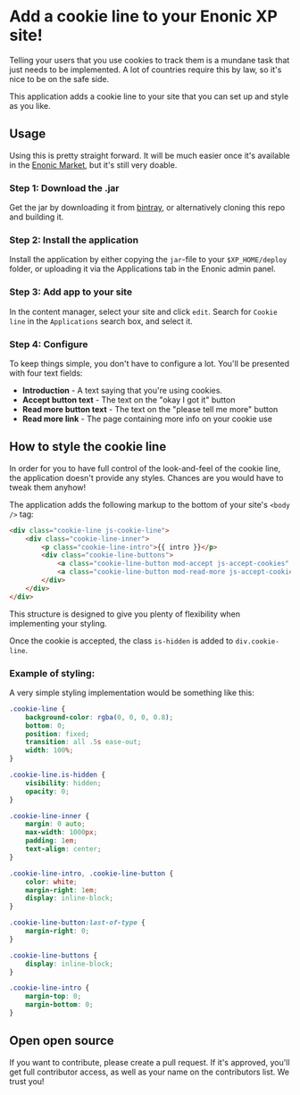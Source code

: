 # Add a cookie line to your Enonic XP site!

Telling your users that you use cookies to track them is a mundane task that
just needs to be implemented. A lot of countries require this by law, so it's
nice to be on the safe side.

This application adds a cookie line to your site that you can set up and style
as you like.

## Usage

Using this is pretty straight forward. It will be much easier once it's
available in the [Enonic Market](https://market.enonic.com), but it's still
very doable.

### Step 1: Download the .jar

Get the jar by downloading it from
[bintray](https://bintray.com/artifact/download/selbekk/maven/cookieLine-1.0.0.jar),
or alternatively cloning this repo and building it.

### Step 2: Install the application

Install the application by either copying the `jar`-file to your
`$XP_HOME/deploy` folder, or uploading it via the Applications tab in the
Enonic admin panel.

### Step 3: Add app to your site

In the content manager, select your site and click `edit`. Search for
`Cookie line` in the `Applications` search box, and select it.

### Step 4: Configure

To keep things simple, you don't have to configure a lot. You'll be presented
with four text fields:

- **Introduction** - A text saying that you're using cookies.
- **Accept button text** - The text on the "okay I got it" button
- **Read more button text** - The text on the "please tell me more" button
- **Read more link** - The page containing more info on your cookie use

## How to style the cookie line

In order for you to have full control of the look-and-feel of the cookie line,
the application doesn't provide any styles. Chances are you would have to tweak
them anyhow!

The application adds the following markup to the bottom of your site's
`<body />` tag:

```html
<div class="cookie-line js-cookie-line">
    <div class="cookie-line-inner">
        <p class="cookie-line-intro">{{ intro }}</p>
        <div class="cookie-line-buttons">
            <a class="cookie-line-button mod-accept js-accept-cookies" href="#cookie-line-accept">{{ accept button }}</a>
            <a class="cookie-line-button mod-read-more js-accept-cookies" href="{{ read more link}}">{{ read more button }}</a>
        </div>
    </div>
</div>
```

This structure is designed to give you plenty of flexibility when implementing your styling.

Once the cookie is accepted, the class `is-hidden` is added to `div.cookie-line`.

### Example of styling:

A very simple styling implementation would be something like this:

```css
.cookie-line {
    background-color: rgba(0, 0, 0, 0.8);
    bottom: 0;
    position: fixed;
    transition: all .5s ease-out;
    width: 100%;
}

.cookie-line.is-hidden {
    visibility: hidden;
    opacity: 0;
}

.cookie-line-inner {
    margin: 0 auto;
    max-width: 1000px;
    padding: 1em;
    text-align: center;
}

.cookie-line-intro, .cookie-line-button {
    color: white;
    margin-right: 1em;
    display: inline-block;
}

.cookie-line-button:last-of-type {
    margin-right: 0;
}

.cookie-line-buttons {
    display: inline-block;
}

.cookie-line-intro {
    margin-top: 0;
    margin-bottom: 0;
}
```

## Open open source

If you want to contribute, please create a pull request. If it's approved,
you'll get full contributor access, as well as your name on the contributors
list. We trust you!
